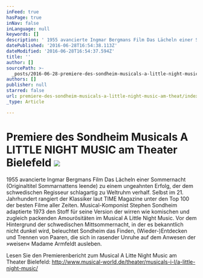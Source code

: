 ```yaml
---
inFeed: true
hasPage: true
inNav: false
inLanguage: null
keywords: []
description: ' 1955 avancierte Ingmar Bergmans Film Das Lächeln einer Sommernacht (Originaltitel Sommarnattens leende) zu einem ungeahnten Erfolg, der dem schwedischen Regisseur schlagartig zu Weltruhm verhalf. Selbst im 21. Jahrhundert rangiert der Klassiker laut TIME Magazine unter den Top 100 der besten Filme aller Zeiten. Musical-Komponist Stephen Sondheim adaptierte 1973 den Stoff für seine Version der wirren wie komischen und zugleich packenden Amourösitäten im Musical A Little Night Music. Vor dem Hintergrund der schwedischen Mittsommernacht, in der es bekanntlich nicht dunkel wird, beleuchtet Sondheim das Finden, (Wieder-)Entdecken und Trennen von Paaren, die sich in rasender Unruhe auf dem Anwesen der »weisen« Madame Armfeldt ausleben.'
datePublished: '2016-06-28T16:54:38.113Z'
dateModified: '2016-06-28T16:54:37.594Z'
title: ''
author: []
sourcePath: >-
  _posts/2016-06-28-premiere-des-sondheim-musicals-a-little-night-music-am-theat.md
authors: []
publisher: null
starred: false
url: premiere-des-sondheim-musicals-a-little-night-music-am-theat/index.html
_type: Article

---
```

# Premiere des Sondheim Musicals A LITTLE NIGHT MUSIC am Theater Bielefeld ![](https://the-grid-user-content.s3-us-west-2.amazonaws.com/38e87ef9-d0cb-414c-b0e0-2eb32383fbdf.jpg)

1955 avancierte Ingmar Bergmans Film Das Lächeln einer Sommernacht (Originaltitel Sommarnattens leende) zu einem ungeahnten Erfolg, der dem schwedischen Regisseur schlagartig zu Weltruhm verhalf. Selbst im 21\. Jahrhundert rangiert der Klassiker laut TIME Magazine unter den Top 100 der besten Filme aller Zeiten. Musical-Komponist Stephen Sondheim adaptierte 1973 den Stoff für seine Version der wirren wie komischen und zugleich packenden Amourösitäten im Musical A Little Night Music. Vor dem Hintergrund der schwedischen Mittsommernacht, in der es bekanntlich nicht dunkel wird, beleuchtet Sondheim das Finden, (Wieder-)Entdecken und Trennen von Paaren, die sich in rasender Unruhe auf dem Anwesen der »weisen« Madame Armfeldt ausleben.

Lesen Sie den Premierenbericht zum Musical A Litte Night Music am Theater Bielefeld: http://www.musical-world.de/theater/musicals-i-l/a-little-night-music/